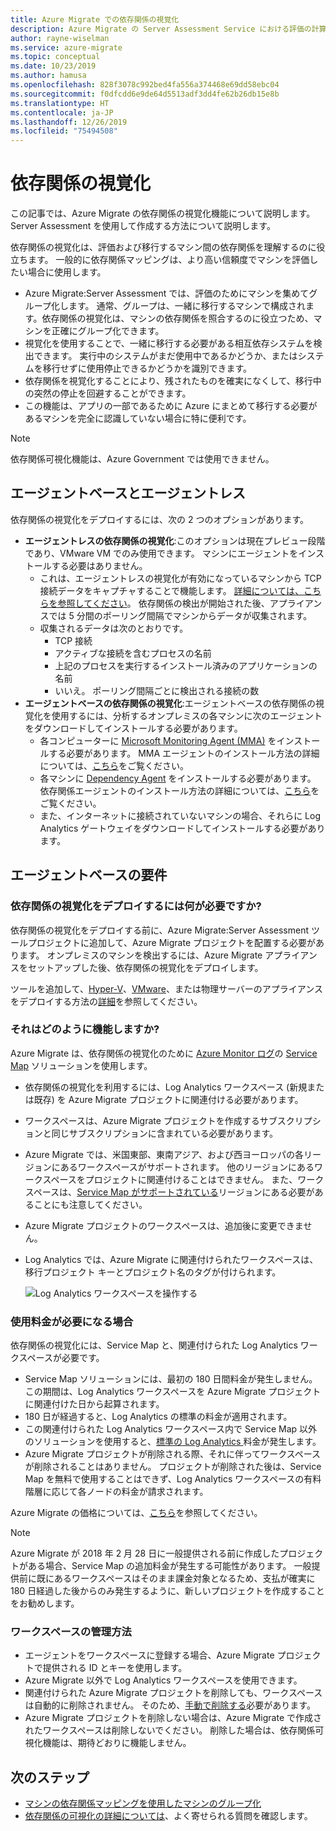 ```yaml
---
title: Azure Migrate での依存関係の視覚化
description: Azure Migrate の Server Assessment Service における評価の計算の概要を説明します
author: rayne-wiselman
ms.service: azure-migrate
ms.topic: conceptual
ms.date: 10/23/2019
ms.author: hamusa
ms.openlocfilehash: 828f3078c992bed4fa556a374468e69dd58ebc04
ms.sourcegitcommit: f0dfcdd6e9de64d5513adf3dd4fe62b26db15e8b
ms.translationtype: HT
ms.contentlocale: ja-JP
ms.lasthandoff: 12/26/2019
ms.locfileid: "75494508"
---
```

# <a name="dependency-visualization"></a>依存関係の視覚化

この記事では、Azure Migrate の依存関係の視覚化機能について説明します。Server Assessment を使用して作成する方法について説明します。

依存関係の視覚化は、評価および移行するマシン間の依存関係を理解するのに役立ちます。 一般的に依存関係マッピングは、より高い信頼度でマシンを評価したい場合に使用します。

- Azure Migrate:Server Assessment では、評価のためにマシンを集めてグループ化します。 通常、グループは、一緒に移行するマシンで構成されます。依存関係の視覚化は、マシンの依存関係を照合するのに役立つため、マシンを正確にグループ化できます。
- 視覚化を使用することで、一緒に移行する必要がある相互依存システムを検出できます。 実行中のシステムがまだ使用中であるかどうか、またはシステムを移行せずに使用停止できるかどうかを識別できます。
- 依存関係を視覚化することにより、残されたものを確実になくして、移行中の突然の停止を回避することができます。
- この機能は、アプリの一部であるために Azure にまとめて移行する必要があるマシンを完全に認識していない場合に特に便利です。


> [!NOTE]
> 依存関係可視化機能は、Azure Government では使用できません。

## <a name="agent-based-and-agentless"></a>エージェントベースとエージェントレス

依存関係の視覚化をデプロイするには、次の 2 つのオプションがあります。

- **エージェントレスの依存関係の視覚化**:このオプションは現在プレビュー段階であり、VMware VM でのみ使用できます。 マシンにエージェントをインストールする必要はありません。 
    - これは、エージェントレスの視覚化が有効になっているマシンから TCP 接続データをキャプチャすることで機能します。 [詳細については、こちらを参照してください](how-to-create-group-machine-dependencies-agentless.md)。
依存関係の検出が開始された後、アプライアンスでは 5 分間のポーリング間隔でマシンからデータが収集されます。
    - 収集されるデータは次のとおりです。
        - TCP 接続
        - アクティブな接続を含むプロセスの名前
        - 上記のプロセスを実行するインストール済みのアプリケーションの名前
        - いいえ。 ポーリング間隔ごとに検出される接続の数
- **エージェントベースの依存関係の視覚化**:エージェントベースの依存関係の視覚化を使用するには、分析するオンプレミスの各マシンに次のエージェントをダウンロードしてインストールする必要があります。  
    - 各コンピューターに [Microsoft Monitoring Agent (MMA)](https://docs.microsoft.com/azure/log-analytics/log-analytics-agent-windows) をインストールする必要があります。 MMA エージェントのインストール方法の詳細については、[こちら](https://docs.microsoft.com/azure/migrate/how-to-create-group-machine-dependencies#install-the-mma)をご覧ください。
    - 各マシンに [Dependency Agent](../azure-monitor/platform/agents-overview.md#dependency-agent) をインストールする必要があります。 依存関係エージェントのインストール方法の詳細については、[こちら](https://docs.microsoft.com/azure/migrate/how-to-create-group-machine-dependencies#install-the-dependency-agent)をご覧ください。
    - また、インターネットに接続されていないマシンの場合、それらに Log Analytics ゲートウェイをダウンロードしてインストールする必要があります。

## <a name="agent-based-requirements"></a>エージェントベースの要件

### <a name="what-do-i-need-to-deploy-dependency-visualization"></a>依存関係の視覚化をデプロイするには何が必要ですか?

依存関係の視覚化をデプロイする前に、Azure Migrate:Server Assessment ツールプロジェクトに追加して、Azure Migrate プロジェクトを配置する必要があります。 オンプレミスのマシンを検出するには、Azure Migrate アプライアンスをセットアップした後、依存関係の視覚化をデプロイします。

ツールを追加して、[Hyper-V](how-to-set-up-appliance-hyper-v.md)、[VMware](how-to-set-up-appliance-vmware.md)、または物理サーバーのアプライアンスをデプロイする方法の[詳細](how-to-assess.md)を参照してください。


### <a name="how-does-it-work"></a>それはどのように機能しますか?

Azure Migrate は、依存関係の視覚化のために [Azure Monitor ログ](../log-analytics/log-analytics-overview.md)の [Service Map](../operations-management-suite/operations-management-suite-service-map.md) ソリューションを使用します。

- 依存関係の視覚化を利用するには、Log Analytics ワークスペース (新規または既存) を Azure Migrate プロジェクトに関連付ける必要があります。
- ワークスペースは、Azure Migrate プロジェクトを作成するサブスクリプションと同じサブスクリプションに含まれている必要があります。
- Azure Migrate では、米国東部、東南アジア、および西ヨーロッパの各リージョンにあるワークスペースがサポートされます。 他のリージョンにあるワークスペースをプロジェクトに関連付けることはできません。 また、ワークスペースは、[Service Map がサポートされている](../azure-monitor/insights/vminsights-enable-overview.md#prerequisites)リージョンにある必要があることにも注意してください。
- Azure Migrate プロジェクトのワークスペースは、追加後に変更できません。
- Log Analytics では、Azure Migrate に関連付けられたワークスペースは、移行プロジェクト キーとプロジェクト名のタグが付けられます。

    ![Log Analytics ワークスペースを操作する](./media/concepts-dependency-visualization/oms-workspace.png)



### <a name="do-i-need-to-pay-for-it"></a>使用料金が必要になる場合

依存関係の視覚化には、Service Map と、関連付けられた Log Analytics ワークスペースが必要です。 

- Service Map ソリューションには、最初の 180 日間料金が発生しません。 この期間は、Log Analytics ワークスペースを Azure Migrate プロジェクトに関連付けた日から起算されます。
- 180 日が経過すると、Log Analytics の標準の料金が適用されます。
- この関連付けられた Log Analytics ワークスペース内で Service Map 以外のソリューションを使用すると、[標準の Log Analytics ](https://azure.microsoft.com/pricing/details/log-analytics/)料金が発生します。
- Azure Migrate プロジェクトが削除される際、それに伴ってワークスペースが削除されることはありません。 プロジェクトが削除された後は、Service Map を無料で使用することはできず、Log Analytics ワークスペースの有料階層に応じて各ノードの料金が請求されます。

Azure Migrate の価格については、[こちら](https://azure.microsoft.com/pricing/details/azure-migrate/)を参照してください。

> [!NOTE]
> Azure Migrate が 2018 年 2 月 28 日に一般提供される前に作成したプロジェクトがある場合、Service Map の追加料金が発生する可能性があります。 一般提供前に既にあるワークスペースはそのまま課金対象となるため、支払が確実に 180 日経過した後からのみ発生するように、新しいプロジェクトを作成することをお勧めします。



### <a name="how-do-i-manage-the-workspace"></a>ワークスペースの管理方法

- エージェントをワークスペースに登録する場合、Azure Migrate プロジェクトで提供される ID とキーを使用します。
- Azure Migrate 以外で Log Analytics ワークスペースを使用できます。
- 関連付けられた Azure Migrate プロジェクトを削除しても、ワークスペースは自動的に削除されません。 そのため、[手動で削除する](../azure-monitor/platform/manage-access.md)必要があります。
- Azure Migrate プロジェクトを削除しない場合は、Azure Migrate で作成されたワークスペースは削除しないでください。 削除した場合は、依存関係可視化機能は、期待どおりに機能しません。

## <a name="next-steps"></a>次のステップ
- [マシンの依存関係マッピングを使用したマシンのグループ化](how-to-create-group-machine-dependencies.md)
- [依存関係の可視化の詳細については](https://docs.microsoft.com/azure/migrate/resources-faq#what-is-dependency-visualization)、よく寄せられる質問を確認します。


